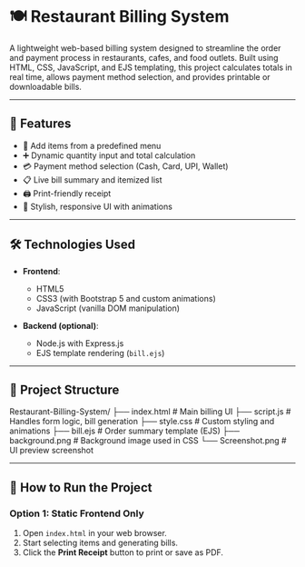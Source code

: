 # 🍽️ Restaurant Billing System

A lightweight web-based billing system designed to streamline the order and payment process in restaurants, cafes, and food outlets. Built using HTML, CSS, JavaScript, and EJS templating, this project calculates totals in real time, allows payment method selection, and provides printable or downloadable bills.

---

## 📌 Features

- 🧾 Add items from a predefined menu
- ➕ Dynamic quantity input and total calculation
- 💳 Payment method selection (Cash, Card, UPI, Wallet)
- 📋 Live bill summary and itemized list
- 🖨️ Print-friendly receipt
- 🎨 Stylish, responsive UI with animations

---

## 🛠️ Technologies Used

- **Frontend**:  
  - HTML5  
  - CSS3 (with Bootstrap 5 and custom animations)  
  - JavaScript (vanilla DOM manipulation)

- **Backend (optional)**:  
  - Node.js with Express.js  
  - EJS template rendering (`bill.ejs`)

---

## 📁 Project Structure
Restaurant-Billing-System/
├── index.html # Main billing UI
├── script.js # Handles form logic, bill generation
├── style.css # Custom styling and animations
├── bill.ejs # Order summary template (EJS)
├── background.png # Background image used in CSS
└── Screenshot.png # UI preview screenshot

---

## 🚀 How to Run the Project

### Option 1: Static Frontend Only

1. Open `index.html` in your web browser.
2. Start selecting items and generating bills.
3. Click the **Print Receipt** button to print or save as PDF.
